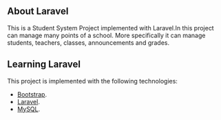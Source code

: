 ## About Laravel

This is a Student System Project implemented with Laravel.In this project can manage many points of a school. More specifically it can manage students, teachers, classes, announcements and grades.

## Learning Laravel

This project is implemented with the following technologies:

-   [Bootstrap](https://getbootstrap.com/).
-   [Laravel](https://laravel.com/).
-   [MySQL](https://www.mysql.com/).
